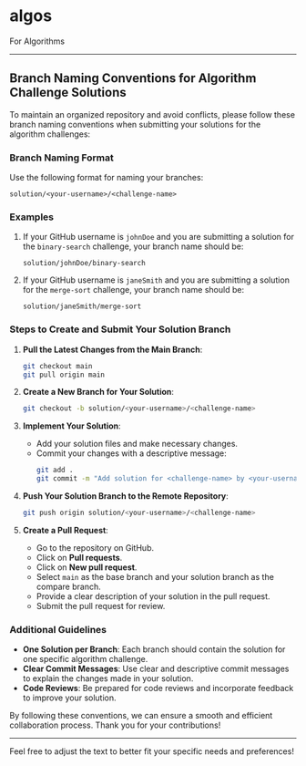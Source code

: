 # algos
For Algorithms


---

## Branch Naming Conventions for Algorithm Challenge Solutions

To maintain an organized repository and avoid conflicts, please follow these branch naming conventions when submitting your solutions for the algorithm challenges:

### Branch Naming Format

Use the following format for naming your branches:
```
solution/<your-username>/<challenge-name>
```

### Examples

1. If your GitHub username is `johnDoe` and you are submitting a solution for the `binary-search` challenge, your branch name should be:
   ```
   solution/johnDoe/binary-search
   ```

2. If your GitHub username is `janeSmith` and you are submitting a solution for the `merge-sort` challenge, your branch name should be:
   ```
   solution/janeSmith/merge-sort
   ```

### Steps to Create and Submit Your Solution Branch

1. **Pull the Latest Changes from the Main Branch**:
   ```sh
   git checkout main
   git pull origin main
   ```

2. **Create a New Branch for Your Solution**:
   ```sh
   git checkout -b solution/<your-username>/<challenge-name>
   ```

3. **Implement Your Solution**:
   - Add your solution files and make necessary changes.
   - Commit your changes with a descriptive message:
     ```sh
     git add .
     git commit -m "Add solution for <challenge-name> by <your-username>"
     ```

4. **Push Your Solution Branch to the Remote Repository**:
   ```sh
   git push origin solution/<your-username>/<challenge-name>
   ```

5. **Create a Pull Request**:
   - Go to the repository on GitHub.
   - Click on **Pull requests**.
   - Click on **New pull request**.
   - Select `main` as the base branch and your solution branch as the compare branch.
   - Provide a clear description of your solution in the pull request.
   - Submit the pull request for review.

### Additional Guidelines

- **One Solution per Branch**: Each branch should contain the solution for one specific algorithm challenge.
- **Clear Commit Messages**: Use clear and descriptive commit messages to explain the changes made in your solution.
- **Code Reviews**: Be prepared for code reviews and incorporate feedback to improve your solution.

By following these conventions, we can ensure a smooth and efficient collaboration process. Thank you for your contributions!

---

Feel free to adjust the text to better fit your specific needs and preferences!
